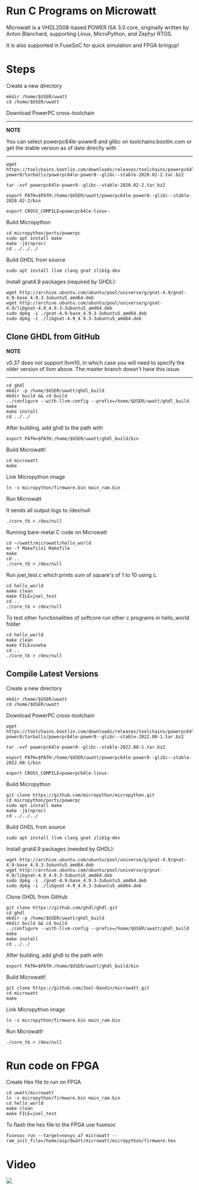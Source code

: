 # Run C Programs on Microwatt

Microwatt is a VHDL2008-based POWER ISA 3.0 core, originally written by Anton Blanchard, supporting Linux, MicroPython, and Zephyr RTOS.

It is also supported in FuseSoC for quick simulation and FPGA bringup!


# Steps

Create a new directory
```
mkdir /home/$USER/uwatt
cd /home/$USER/uwatt
```
Download PowerPC cross-toolchain

---
**NOTE**

You can select powerpc64le-power8 and glibc on toolchains.bootlin.com or get the stable version as of date directly with

---


```
wget https://toolchains.bootlin.com/downloads/releases/toolchains/powerpc64le-power8/tarballs/powerpc64le-power8--glibc--stable-2020.02-2.tar.bz2

tar -xvf powerpc64le-power8--glibc--stable-2020.02-2.tar.bz2

export PATH=$PATH:/home/$USER/uwatt/powerpc64le-power8--glibc--stable-2020.02-2/bin

export CROSS_COMPILE=powerpc64le-linux-
```

Build Micropython
```
cd micropython/ports/powerpc
sudo apt install make
make -j$(nproc)
cd ../../../
```

Build GHDL from source
```
sudo apt install llvm clang gnat zlib1g-dev
```

Install gnat4.9 packages (required by GHDL):
```
wget http://archive.ubuntu.com/ubuntu/pool/universe/g/gnat-4.9/gnat-4.9-base_4.9.3-3ubuntu5_amd64.deb
wget http://archive.ubuntu.com/ubuntu/pool/universe/g/gnat-4.9/libgnat-4.9_4.9.3-3ubuntu5_amd64.deb
sudo dpkg -i ./gnat-4.9-base_4.9.3-3ubuntu5_amd64.deb
sudo dpkg -i ./libgnat-4.9_4.9.3-3ubuntu5_amd64.deb
```

Clone GHDL from GitHub
---
**NOTE**

v0.37 does not support llvm10, in which case you will need to specify the older version of llvm above. The master branch doesn't have this issue.

---


```
cd ghdl
mkdir -p /home/$USER/uwatt/ghdl_build
mkdir build && cd build
../configure --with-llvm-config --prefix=/home/$USER/uwatt/ghdl_build
make
make install
cd ../../
```

After building, add ghdl to the path with
```
export PATH=$PATH:/home/$USER/uwatt/ghdl_build/bin
```

Build Microwatt!
```
cd microwatt
make
```

Link Micropython image
```
ln -s micropython/firmware.bin main_ram.bin
```

Run Microwatt

It sends all output logs to /dev/null
```
./core_tb > /dev/null
```

Running bare-metal C code on Microwatt
```
cd ~/uwatt/microwatt/hello_world 
mv -f Makefile1 Makefile
make
cd ..
./core_tb > /dev/null
```

Run joel_test.c which prints sum of square's of 1 to 10 using c.
```
cd hello_world
make clean
make FILE=joel_test
cd ..
./core_tb > /dev/null
```

To test other functionalities of softcore run other c programs in hello_world folder
```
cd hello_world
make clean
make FILE=sneha
cd ..
./core_tb > /dev/null
```


## Compile Latest Versions

Create a new directory
```
mkdir /home/$USER/uwatt
cd /home/$USER/uwatt
```
Download PowerPC cross-toolchain

```
wget https://toolchains.bootlin.com/downloads/releases/toolchains/powerpc64le-power8/tarballs/powerpc64le-power8--glibc--stable-2022.08-1.tar.bz2

tar -xvf powerpc64le-power8--glibc--stable-2022.08-1.tar.bz2

export PATH=$PATH:/home/$USER/uwatt/powerpc64le-power8--glibc--stable-2022.08-1/bin

export CROSS_COMPILE=powerpc64le-linux-
```

Build Micropython
```
git clone https://github.com/micropython/micropython.git
cd micropython/ports/powerpc
sudo apt install make
make -j$(nproc)
cd ../../../
```

Build GHDL from source
```
sudo apt install llvm clang gnat zlib1g-dev
```

Install gnat4.9 packages (needed by GHDL):
```
wget http://archive.ubuntu.com/ubuntu/pool/universe/g/gnat-4.9/gnat-4.9-base_4.9.3-3ubuntu5_amd64.deb
wget http://archive.ubuntu.com/ubuntu/pool/universe/g/gnat-4.9/libgnat-4.9_4.9.3-3ubuntu5_amd64.deb
sudo dpkg -i ./gnat-4.9-base_4.9.3-3ubuntu5_amd64.deb
sudo dpkg -i ./libgnat-4.9_4.9.3-3ubuntu5_amd64.deb
```

Clone GHDL from GitHub
```
git clone https://github.com/ghdl/ghdl.git
cd ghdl
mkdir -p /home/$USER/uwatt/ghdl_build
mkdir build && cd build
../configure --with-llvm-config --prefix=/home/$USER/uwatt/ghdl_build
make
make install
cd ../../
```

After building, add ghdl to the path with
```
export PATH=$PATH:/home/$USER/uwatt/ghdl_build/bin
```

Build Microwatt!
```
git clone https://github.com/Joel-Dandin/microwatt.git
cd microwatt
make
```

Link Micropython image
```
ln -s micropython/firmware.bin main_ram.bin
```

Run Microwatt!
```
./core_tb > /dev/null
```

# Run code on FPGA
Create Hex file to run on FPGA
```
cd uwatt/microwatt
ln -s micropython/firmware.bin main_ram.bin
cd hello_world
make clean
make FILE=joel_test
```

To flash the hex file to the FPGA use fusesoc
```
fusesoc run --target=nexys_a7 microwatt --ram_init_file=/home/aip/dwatt/microwatt/micropython/firmware.hex
```

# Video
<a href="https://asciinema.org/a/364414" target="_blank"><img src="https://asciinema.org/a/364414.svg" /></a>


